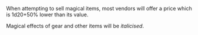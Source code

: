 When attempting to sell magical items, most vendors will offer a price which is 1d20+50% lower than its value.

Magical effects of gear and other items will be _italicised_.